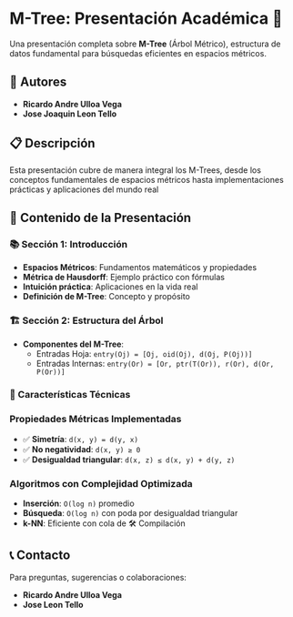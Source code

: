 # M-Tree: Presentación Académica 🌳

Una presentación completa sobre **M-Tree** (Árbol Métrico), estructura de datos fundamental para búsquedas eficientes en espacios métricos.

## 👥 Autores

- **Ricardo Andre Ulloa Vega**
- **Jose Joaquin Leon Tello**

## 📋 Descripción

Esta presentación cubre de manera integral los M-Trees, desde los conceptos fundamentales de espacios métricos hasta implementaciones prácticas y aplicaciones del mundo real

## 🎯 Contenido de la Presentación

### 📚 **Sección 1: Introducción**
- **Espacios Métricos**: Fundamentos matemáticos y propiedades
- **Métrica de Hausdorff**: Ejemplo práctico con fórmulas
- **Intuición práctica**: Aplicaciones en la vida real
- **Definición de M-Tree**: Concepto y propósito

### 🏗️ **Sección 2: Estructura del Árbol**
- **Componentes del M-Tree**:
  - Entradas Hoja: `entry(Oj) = [Oj, oid(Oj), d(Oj, P(Oj))]`
  - Entradas Internas: `entry(Or) = [Or, ptr(T(Or)), r(Or), d(Or, P(Or))]`



### 🚀 Características Técnicas
### **Propiedades Métricas Implementadas**
- ✅ **Simetría**: `d(x, y) = d(y, x)`
- ✅ **No negatividad**: `d(x, y) ≥ 0`
- ✅ **Desigualdad triangular**: `d(x, z) ≤ d(x, y) + d(y, z)`

### **Algoritmos con Complejidad Optimizada**
- **Inserción**: `O(log n)` promedio
- **Búsqueda**: `O(log n)` con poda por desigualdad triangular
- **k-NN**: Eficiente con cola de 🛠️ Compilación

## 📞 Contacto

Para preguntas, sugerencias o colaboraciones:

- **Ricardo Andre Ulloa Vega** 
- **Jose Leon Tello** 

